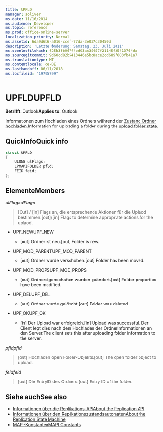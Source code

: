 ```yaml
---
title: UPFLD
manager: soliver
ms.date: 11/16/2014
ms.audience: Developer
ms.topic: reference
ms.prod: office-online-server
localization_priority: Normal
ms.assetid: 6da9d6b6-a016-ccef-77da-3e037c30450d
description: 'Letzte �nderung: Samstag, 23. Juli 2011'
ms.openlocfilehash: f25b3fb967f4ed93ac38487f21145f35413764da
ms.sourcegitcommit: 9d60cd82b5413446e5bc8ace2cd689f683fb41a7
ms.translationtype: MT
ms.contentlocale: de-DE
ms.lasthandoff: 06/11/2018
ms.locfileid: "19795799"
---
```

# <a name="upfld"></a><span data-ttu-id="2d29c-103">UPFLD</span><span class="sxs-lookup"><span data-stu-id="2d29c-103">UPFLD</span></span>

<span data-ttu-id="2d29c-104">**Betrifft**: Outlook</span><span class="sxs-lookup"><span data-stu-id="2d29c-104">**Applies to**: Outlook</span></span> 
  
<span data-ttu-id="2d29c-105">Informationen zum Hochladen eines Ordners während der [Zustand Ordner hochladen](upload-folder-state.md).</span><span class="sxs-lookup"><span data-stu-id="2d29c-105">Information for uploading a folder during the [upload folder state](upload-folder-state.md).</span></span>
  
## <a name="quick-info"></a><span data-ttu-id="2d29c-106">QuickInfo</span><span class="sxs-lookup"><span data-stu-id="2d29c-106">Quick info</span></span>

```cpp
struct UPFLD 
{ 
    ULONG ulFlags; 
    LPMAPIFOLDER pfld; 
    FEID feid; 
}; 

```

## <a name="members"></a><span data-ttu-id="2d29c-107">Elemente</span><span class="sxs-lookup"><span data-stu-id="2d29c-107">Members</span></span>

<span data-ttu-id="2d29c-108">_ulFlags_</span><span class="sxs-lookup"><span data-stu-id="2d29c-108">_ulFlags_</span></span>
  
>  <span data-ttu-id="2d29c-109">[Out] / [in] Flags an, die entsprechende Aktionen für die Uplaod bestimmen.</span><span class="sxs-lookup"><span data-stu-id="2d29c-109">[out]/[in] Flags to determine appropriate actions for the uplaod.</span></span> 
    
  - <span data-ttu-id="2d29c-110">UPF_NEW</span><span class="sxs-lookup"><span data-stu-id="2d29c-110">UPF_NEW</span></span>
    
    - <span data-ttu-id="2d29c-111">[out] Ordner ist neu.</span><span class="sxs-lookup"><span data-stu-id="2d29c-111">[out] Folder is new.</span></span>
    
  - <span data-ttu-id="2d29c-112">UPF_MOD_PARENT</span><span class="sxs-lookup"><span data-stu-id="2d29c-112">UPF_MOD_PARENT</span></span>
    
    - <span data-ttu-id="2d29c-113">[out] Ordner wurde verschoben.</span><span class="sxs-lookup"><span data-stu-id="2d29c-113">[out] Folder has been moved.</span></span>
    
  - <span data-ttu-id="2d29c-114">UPF_MOD_PROPS</span><span class="sxs-lookup"><span data-stu-id="2d29c-114">UPF_MOD_PROPS</span></span>
    
    - <span data-ttu-id="2d29c-115">[out] Ordnereigenschaften wurden geändert.</span><span class="sxs-lookup"><span data-stu-id="2d29c-115">[out] Folder properties have been modified.</span></span>
    
  - <span data-ttu-id="2d29c-116">UPF_DEL</span><span class="sxs-lookup"><span data-stu-id="2d29c-116">UPF_DEL</span></span>
    
    - <span data-ttu-id="2d29c-117">[out] Ordner wurde gelöscht.</span><span class="sxs-lookup"><span data-stu-id="2d29c-117">[out] Folder was deleted.</span></span>
    
  - <span data-ttu-id="2d29c-118">UPF_OK</span><span class="sxs-lookup"><span data-stu-id="2d29c-118">UPF_OK</span></span>
    
    - <span data-ttu-id="2d29c-119">[in] Der Upload war erfolgreich.</span><span class="sxs-lookup"><span data-stu-id="2d29c-119">[in] Upload was successful.</span></span> <span data-ttu-id="2d29c-120">Der Client legt dies nach dem Hochladen der Ordnerinformationen an den Server.</span><span class="sxs-lookup"><span data-stu-id="2d29c-120">The client sets this after uploading folder information to the server.</span></span>
    
<span data-ttu-id="2d29c-121">_pfld_</span><span class="sxs-lookup"><span data-stu-id="2d29c-121">_pfld_</span></span>
  
> <span data-ttu-id="2d29c-122">[out] Hochladen open Folder-Objekts.</span><span class="sxs-lookup"><span data-stu-id="2d29c-122">[out] The open folder object to upload.</span></span>
    
<span data-ttu-id="2d29c-123">_feid_</span><span class="sxs-lookup"><span data-stu-id="2d29c-123">_feid_</span></span>
  
> <span data-ttu-id="2d29c-124">[out] Die EntryID des Ordners.</span><span class="sxs-lookup"><span data-stu-id="2d29c-124">[out] Entry ID of the folder.</span></span>
    
## <a name="see-also"></a><span data-ttu-id="2d29c-125">Siehe auch</span><span class="sxs-lookup"><span data-stu-id="2d29c-125">See also</span></span>

- [<span data-ttu-id="2d29c-126">Informationen über die Replikations-API</span><span class="sxs-lookup"><span data-stu-id="2d29c-126">About the Replication API</span></span>](about-the-replication-api.md) 
- [<span data-ttu-id="2d29c-127">Informationen über den Replikationszustandsautomaten</span><span class="sxs-lookup"><span data-stu-id="2d29c-127">About the Replication State Machine</span></span>](about-the-replication-state-machine.md)
- [<span data-ttu-id="2d29c-128">MAPI-Konstanten</span><span class="sxs-lookup"><span data-stu-id="2d29c-128">MAPI Constants</span></span>](mapi-constants.md)

